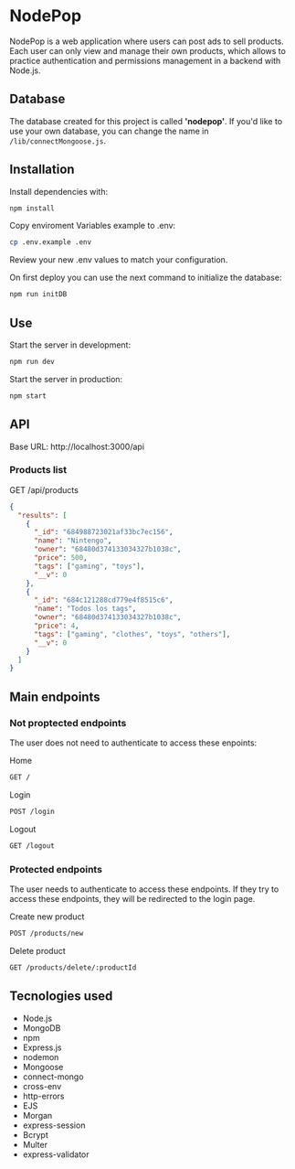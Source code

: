 # NodePop

NodePop is a web application where users can post ads to sell products.
Each user can only view and manage their own products, which allows to practice authentication and permissions management in a backend with Node.js.

## Database

The database created for this project is called **'nodepop'**. If you'd like to use your own database, you can change the name in `/lib/connectMongoose.js`.

## Installation

Install dependencies with:

```sh
npm install
```

Copy enviroment Variables example to .env:

```sh
cp .env.example .env
```

Review your new .env values to match your configuration.

On first deploy you can use the next command to initialize the database:

```sh
npm run initDB
```

## Use

Start the server in development:

```sh
npm run dev
```

Start the server in production:

```sh
npm start
```

## API

Base URL: http://localhost:3000/api

### Products list

GET /api/products

```json
{
  "results": [
    {
      "_id": "684988723021af33bc7ec156",
      "name": "Nintengo",
      "owner": "68480d374133034327b1038c",
      "price": 500,
      "tags": ["gaming", "toys"],
      "__v": 0
    },
    {
      "_id": "684c121288cd779e4f8515c6",
      "name": "Todos los tags",
      "owner": "68480d374133034327b1038c",
      "price": 4,
      "tags": ["gaming", "clothes", "toys", "others"],
      "__v": 0
    }
  ]
}
```

## Main endpoints

### Not proptected endpoints

The user does not need to authenticate to access these enpoints:

Home

```sh
GET /
```

Login

```sh
POST /login
```

Logout

```sh
GET /logout
```

### Protected endpoints

The user needs to authenticate to access these endpoints. If they try to access these endpoints, they will be redirected to the login page.

Create new product

```sh
POST /products/new
```

Delete product

```sh
GET /products/delete/:productId
```

## Tecnologies used

- Node.js
- MongoDB
- npm
- Express.js
- nodemon
- Mongoose
- connect-mongo
- cross-env
- http-errors
- EJS
- Morgan
- express-session
- Bcrypt
- Multer
- express-validator
